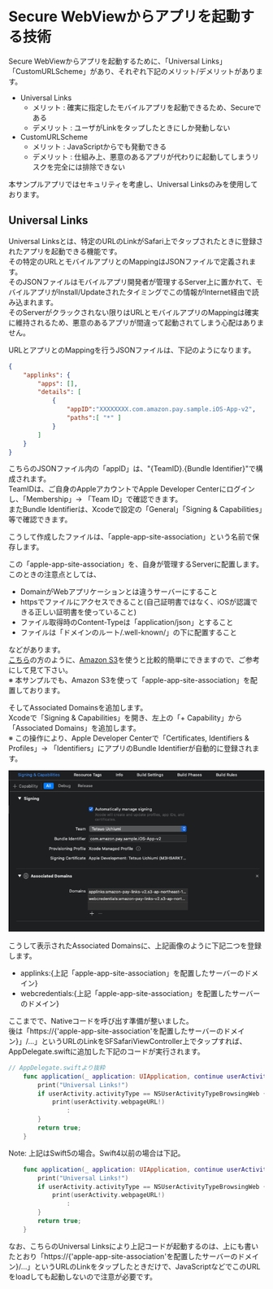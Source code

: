 # Secure WebViewからアプリを起動する技術
Secure WebViewからアプリを起動するために、「Universal Links」「CustomURLScheme」があり、それぞれ下記のメリット/デメリットがあります。
- Universal Links  
  - メリット : 確実に指定したモバイルアプリを起動できるため、Secureである
  - デメリット : ユーザがLinkをタップしたときにしか発動しない
- CustomURLScheme
  - メリット : JavaScriptからでも発動できる
  - デメリット : 仕組み上、悪意のあるアプリが代わりに起動してしまうリスクを完全には排除できない

本サンプルアプリではセキュリティを考慮し、Universal Linksのみを使用しております。  

## Universal Links
Universal Linksとは、特定のURLのLinkがSafari上でタップされたときに登録されたアプリを起動できる機能です。  
その特定のURLとモバイルアプリとのMappingはJSONファイルで定義されます。  
そのJSONファイルはモバイルアプリ開発者が管理するServer上に置かれて、モバイルアプリがInstall/Updateされたタイミングでこの情報がInternet経由で読み込まれます。  
そのServerがクラックされない限りはURLとモバイルアプリのMappingは確実に維持されるため、悪意のあるアプリが間違って起動されてしまう心配はありません。  

URLとアプリとのMappingを行うJSONファイルは、下記のようになります。  

```json
{
    "applinks": {
        "apps": [],
        "details": [
            {
                "appID":"XXXXXXXX.com.amazon.pay.sample.iOS-App-v2",
                "paths":[ "*" ]
            }
        ]
    }
}
```

こちらのJSONファイル内の「appID」は、"{TeamID}.{Bundle Identifier}"で構成されます。  
TeamIDは、ご自身のAppleアカウントでApple Developer Centerにログインし、「Membership」→ 「Team ID」で確認できます。  
またBundle Identifierは、Xcodeで設定の「General」「Signing & Capabilities」等で確認できます。  

こうして作成したファイルは、「apple-app-site-association」という名前で保存します。   

この「apple-app-site-association」を、自身が管理するServerに配置します。  
このときの注意点としては、  
  * DomainがWebアプリケーションとは違うサーバーにすること  
  * httpsでファイルにアクセスできること(自己証明書ではなく、iOSが認識できる正しい証明書を使っていること)  
  * ファイル取得時のContent-Typeは「application/json」とすること  
  * ファイルは「ドメインのルート/.well-known/」の下に配置すること  

などがあります。  
[こちら](https://dev.classmethod.jp/articles/universal-links/)の方のように、[Amazon S3](https://aws.amazon.com/jp/s3/)を使うと比較的簡単にできますので、ご参考にして見て下さい。  
※ 本サンプルでも、Amazon S3を使って「apple-app-site-association」を配置しております。  

そしてAssociated Domainsを追加します。  
Xcodeで「Signing & Capabilities」を開き、左上の「+ Capability」から「Associated Domains」を追加します。  
※ この操作により、Apple Developer Centerで「Certificates, Identifiers & Profiles」→ 「Identifiers」にアプリのBundle Identifierが自動的に登録されます。  

![](docimg/xcode_associateddomains.png)  

こうして表示されたAssociated Domainsに、上記画像のように下記二つを登録します。
  * applinks:{上記「apple-app-site-association」を配置したサーバーのドメイン}  
  * webcredentials:{上記「apple-app-site-association」を配置したサーバーのドメイン}  

ここまでで、Nativeコードを呼び出す準備が整いました。  
後は「https://{'apple-app-site-association'を配置したサーバーのドメイン}」/...」というURLのLinkをSFSafariViewController上でタップすれば、AppDelegate.swiftに追加した下記のコードが実行されます。

```swift
// AppDelegate.swiftより抜粋
    func application(_ application: UIApplication, continue userActivity: NSUserActivity, restorationHandler: @escaping ([UIUserActivityRestoring]?) -> Void) -> Bool {
        print("Universal Links!")
        if userActivity.activityType == NSUserActivityTypeBrowsingWeb {
            print(userActivity.webpageURL!)
                :
        }
        return true;
    }
```

Note: 上記はSwift5の場合。Swift4以前の場合は下記。
```swift
    func application(_ application: UIApplication, continue userActivity: NSUserActivity, restorationHandler: @escaping ([Any]?) -> Void) -> Bool {
        print("Universal Links!")
        if userActivity.activityType == NSUserActivityTypeBrowsingWeb {
            print(userActivity.webpageURL!)
                :
        }
        return true;
    }
```

なお、こちらのUniversal Linksにより上記コードが起動するのは、上にも書いたとおり「https://{'apple-app-site-association'を配置したサーバーのドメイン}/...」というURLのLinkをタップしたときだけで、JavaScriptなどでこのURLをloadしても起動しないので注意が必要です。  
